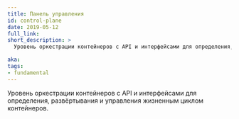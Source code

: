 ```yaml
---
title: Панель управления
id: control-plane
date: 2019-05-12
full_link:
short_description: >
  Уровень оркестрации контейнеров с API и интерфейсами для определения, развёртывания и управления жизненным циклом контейнеров.

aka:
tags:
- fundamental
---
```

  Уровень оркестрации контейнеров с API и интерфейсами для определения, развёртывания и управления жизненным циклом контейнеров.
